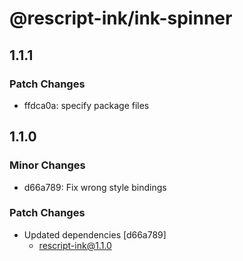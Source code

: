# @rescript-ink/ink-spinner

## 1.1.1

### Patch Changes

- ffdca0a: specify package files

## 1.1.0

### Minor Changes

- d66a789: Fix wrong style bindings

### Patch Changes

- Updated dependencies [d66a789]
  - rescript-ink@1.1.0
